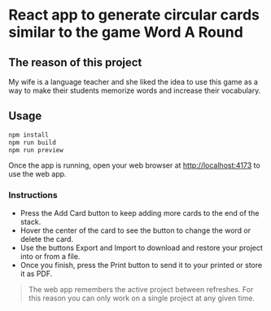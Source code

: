 # React app to generate circular cards similar to the game Word A Round

## The reason of this project
My wife is a language teacher and she liked the idea to use this game as a way to make their students memorize words and increase their vocabulary.

## Usage

```bash
npm install
npm run build
npm run preview
```

Once the app is running, open your web browser at [http://localhost:4173](http://localhost:4173/) to use the web app.

### Instructions

- Press the Add Card button to keep adding more cards to the end of the stack.
- Hover the center of the card to see the button to change the word or delete the card.
- Use the buttons Export and Import to download and restore your project into or from a file.
- Once you finish, press the Print button to send it to your printed or store it as PDF.

> The web app remembers the active project between refreshes. For this reason you can only work on a single project at any given time.
